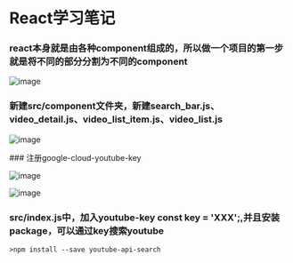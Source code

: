 <!-- # ReduxSimpleStarter

Interested in learning [Redux](https://www.udemy.com/react-redux/)?

### Getting Started

There are two methods for getting started with this repo.

#### Familiar with Git?
Checkout this repo, install dependencies, then start the gulp process with the following:

```
> git clone https://github.com/StephenGrider/ReduxSimpleStarter.git
> cd ReduxSimpleStarter
> npm install
> npm start
```

#### Not Familiar with Git?
Click [here](https://github.com/StephenGrider/ReactStarter/releases) then download the .zip file.  Extract the contents of the zip file, then open your terminal, change to the project directory, and:

```
> npm install
> npm start
``` -->

# React学习笔记

<!--
```
> git clone https://github.com/dreamerjackson/ReduxSimpleStarter
> cd ReduxSimpleStarter
> npm install
> npm start
```

删除src文件，新建一个src文件，新建index.js

//const 和var相同，声明一个变量，但是不能更改，例如，不能够再写上App = 5；
```
const App = function(){
  return <div>Hi!</div>;
}
```
上面的jsx语法实际上是简化代码的书写，webpack+babel将jsx代码转换为浏览器能够识别的普通js代码。
本质上通过[babel](https://babeljs.io/repl)可以看到jsx代码转换后的js代码 -->

### react本身就是由各种component组成的，所以做一个项目的第一步就是将不同的部分分割为不同的component

![image](https://github.com/dreamerjackson/ReduxSimpleStarter/blob/part2-react-component/image/component.png)

### 新建src/component文件夹，新建search_bar.js、video_detail.js、video_list_item.js、video_list.js

![image](https://github.com/dreamerjackson/ReduxSimpleStarter/blob/part2-react-component/image/component-structure.png)

### 注册google-cloud-youtube-key

![image](https://github.com/dreamerjackson/ReduxSimpleStarter/blob/part2-react-component/image/google-cloud.png)

![image](https://github.com/dreamerjackson/ReduxSimpleStarter/blob/part2-react-component/image/youtube-key.png)

### src/index.js中，加入youtube-key const key = 'XXX';,并且安装package，可以通过key搜索youtube

```
>npm install --save youtube-api-search
```
